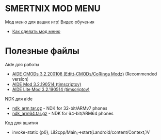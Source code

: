 # SMERTNIX MOD MENU 
Мод меню для ваших игр!
Видео обучения
* [Как сделать мод меню](https://youtube.com/playlist?list=PLRCWtCOif7PCUVcsIsPlqXSIhFM23-l4P) 

# Полезные файлы
Aide для работы
* [AIDE CMODs 3.2.200108 (Editt-CMODs/CoRinga Modz)](https://secufiles.com/nE9J/AIDE_CMODs_3.2.200108.apk) (Recommended version)
* [AIDE Mod 3.2.190514 (timscriptov)](https://mega.nz/file/fFImjR6A#pfFzt6vhKpvDx2EFAl_eWgozmvequBxun3e7oUA-SNs)
* [AIDE Lite Mod 3.2.190514 (timscriptov)](https://mega.nz/file/bIpCQL6I#BzyLf1pB1Sf7EayW_PEJHl3f50qHHZDdb0BpB8FYdVo)

NDK для aide
* [ndk_arm.tar.gz](https://mega.nz/folder/2c1TWIJD#UCzO7kIo1e4WpFwZHIMYVw/file/XRlRTIjJ) - NDK for 32-bit/ARMv7 phones
* [ndk_arm64.tar.gz](https://mega.nz/folder/2c1TWIJD#UCzO7kIo1e4WpFwZHIMYVw/file/7RdTzYxQ) - NDK for 64-bit/ARM64 phones

Код для вшития
* invoke-static {p0}, Lil2cpp/Main;->start(Landroid/content/Context;)V
